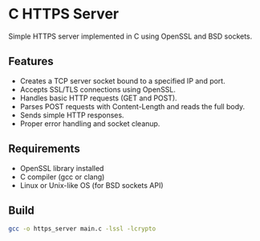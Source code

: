 # C HTTPS Server

Simple HTTPS server implemented in C using OpenSSL and BSD sockets.

## Features

- Creates a TCP server socket bound to a specified IP and port.
- Accepts SSL/TLS connections using OpenSSL.
- Handles basic HTTP requests (GET and POST).
- Parses POST requests with Content-Length and reads the full body.
- Sends simple HTTP responses.
- Proper error handling and socket cleanup.

## Requirements

- OpenSSL library installed
- C compiler (gcc or clang)
- Linux or Unix-like OS (for BSD sockets API)

## Build

```sh
gcc -o https_server main.c -lssl -lcrypto
